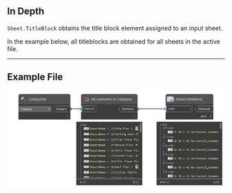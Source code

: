 ## In Depth
`Sheet.TitleBlock` obtains the title block element assigned to an input sheet.

In the example below, all titleblocks are obtained for all sheets in the active file.
___
## Example File

![Sheet.TitleBlock](./Revit.Elements.Views.Sheet.TitleBlock_img.jpg)